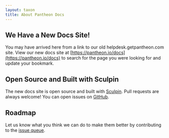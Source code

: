 ```yaml
---
layout: taxon
title: About Pantheon Docs
---
```


## We Have a New Docs Site!

You may have arrived here from a link to our old helpdesk.getpantheon.com site. View our new docs site at [https://pantheon.io/docs](https://pantheon.io/docs) to search for the page you were looking for and update your bookmark.

## Open Source and Built with Sculpin

The new docs site is open source and built with [Sculpin](https://sculpin.io/). Pull requests are always welcome! You can open issues on [GitHub](https://github.com/pantheon-systems/documentation).

## Roadmap

Let us know what you think we can do to make them better by contributing to the [issue queue](https://github.com/pantheon-systems/documentation/issues).
